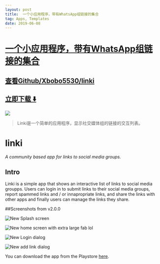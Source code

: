 ```yaml
---
layout: post
title:  一个小应用程序，带有WhatsApp组链接的集合
tag: Apps, Templates
date: 2019-06-08
---
```


# [一个小应用程序，带有WhatsApp组链接的集合 ](http://github.com/Xbobo5530/linki) 



## [查看Github/Xbobo5530/linki](http://github.com/Xbobo5530/linki)
## [立即下载 ️⬇️ ](https://codeload.github.com/Xbobo5530/linki/zip/master) 


 
![](https://flutterawesome.com/content/images/2018/12/linki.jpg)
 
>
> Linki是一个简单的应用程序，显示社交媒体组的链接的交互列表。
>

 
# linki

_A community based app for links to social media groups._

## Intro
Linki is a simple app that shows an interactive list of links to social media groupps.
Users can login in to submit links to their social media groups, report spammed links and / or innapropriate links, and share the links with other apps and finally users can manage the links they share.

##Screenshots from v2.0.0

![New Splash screen](https://lh3.googleusercontent.com/Ew4PK-TrKZpZIkupFvPaR1za5Zp-Op7NRDame2pdrE9S6RqIgoTzibxjmmm3Qx0WEw=w1440-h620)

![New home screen with extra large fab lol](https://lh3.googleusercontent.com/r4N73dgpcUcSLfWRWrisfFbISYWkYhL-F8DmWgH-cRrEwcb0xuemIjexg4Em_Zm3jPE=w1440-h620)

![New Login dialog](https://lh3.googleusercontent.com/7pU8aRzXpdUNrKYJvN1OI2wo-GzeVq7CtruXEnAQ42-SleDgbtSLyeNlPS0ZJfI-oOQ=w1440-h620)

![New add link dialog](https://lh3.googleusercontent.com/twD_89wf7Ma7o3bx2I7_UdED8iunyGRC2ELA8MneaGwUuN-1nTdJblsTCknpjW5hF7Q=w1440-h620)


You can download the app from the Playstore [here](https://goo.gl/MUfpLL).

